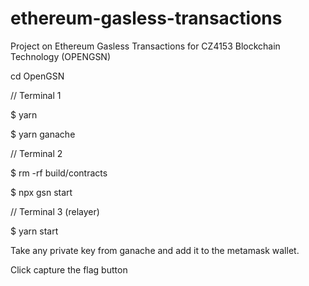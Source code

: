 # ethereum-gasless-transactions
Project on Ethereum Gasless Transactions for CZ4153 Blockchain Technology (OPENGSN)

cd OpenGSN

// Terminal 1

$ yarn

$ yarn ganache

// Terminal 2 

$ rm -rf build/contracts

$ npx gsn start

// Terminal 3 (relayer)

$ yarn start

Take any private key from ganache and add it to the metamask wallet. 

Click capture the flag button

```
